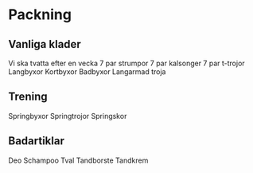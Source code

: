 # Packning

## Vanliga klader
Vi ska tvatta efter en vecka
7 par strumpor
7 par kalsonger
7 par t-trojor
Langbyxor
Kortbyxor
Badbyxor
Langarmad troja

## Trening
Springbyxor
Springtrojor
Springskor

## Badartiklar
Deo
Schampoo
Tval
Tandborste
Tandkrem

